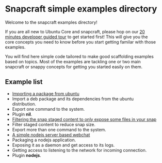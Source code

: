 # Snapcraft simple examples directory

Welcome to the snapcraft examples directory!

If you are all new to Ubuntu Core and snapcraft, please hop on our [20 minutes developer guided tour](in-progress) to get started first! This will give you
the core concepts you need to know before you start getting familar with those examples.


You will find here simple code tailored to make good scaffolding examples based on topics. Most of the examples are
tackling one or two main snapcraft or snappy concepts for getting you started easily on them.


## Example list

* [Importing a package from ubuntu](deb-from-ubuntu)
 * Import a deb package and its dependencies from the ubuntu distribution.
 * Export one command to the system.
 * Plugin **nil**.
* [Filtering the snap staged content to only expose some files in your snap](filter-snap-content)
 * Filter staged content to reduce snap size.
 * Export more than one command to the system.
* [A simple nodejs server based webchat](nodejs-server)
 * Packaging a nodejs application.
 * Exposing it as a daemon and get access to its logs.
 * Getting access to listening to the network for incoming connection.
 * Plugin **nodejs**.
